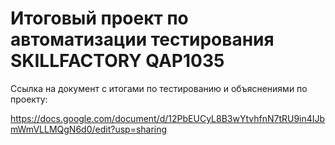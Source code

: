 # Итоговый проект по автоматизации тестирования SKILLFACTORY QAP1035

Ссылка на документ с итогами по тестированию и объяснениями по проекту:

https://docs.google.com/document/d/12PbEUCyL8B3wYtvhfnN7tRU9in4IJbmWmVLLMQgN6d0/edit?usp=sharing
